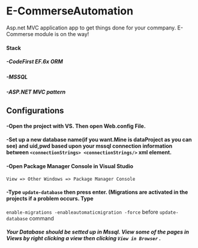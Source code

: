 # E-CommerseAutomation
Asp.net MVC application app to get things done for your commpany. E-Commerse module is on the way!
#### Stack
 ##### -CodeFirst EF.6x ORM
 ##### -MSSQL 
 ##### -ASP.NET MVC pattern

## Configurations  
#### -Open the project with VS. Then open Web.config File.
#### -Set up a new database name(if you want.Mine is dataProject as you can see) and uid,pwd based upon your mssql connection information between ```<connectionStrings> <connectionStrings/>``` xml element.
#### -Open Package Manager Console in Visual Studio 
  ```View => Other Windows => Package Manager Console```
#### -Type ```update-database``` then press enter. (Migrations are activated in the projects if a problem occurs. Type 
  ```enable-migrations -enableautomaticmigration -force```
  before ```update-database``` command
##### Your Database should be setted up in Mssql. View some of the pages in Views by right clicking a view then clicking ```View in Browser``` .
